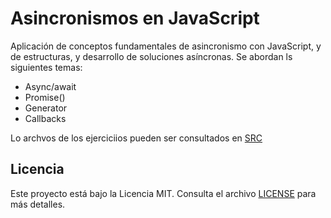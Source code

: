 # Asincronismos en JavaScript

Aplicación de conceptos fundamentales de asincronismo con JavaScript, y de estructuras, y desarrollo de soluciones asíncronas. Se abordan ls siguientes temas:

- Async/await
- Promise()
- Generator
- Callbacks

Lo archvos de los ejerciciios pueden ser consultados en [SRC](/src)

## Licencia

Este proyecto está bajo la Licencia MIT. Consulta el archivo [LICENSE](/LICENSE) para más detalles.
